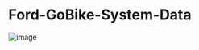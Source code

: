 # Ford-GoBike-System-Data

![image](https://user-images.githubusercontent.com/86546153/134952418-11c8d84d-c961-4c21-99bd-5ef108d562a4.png)


